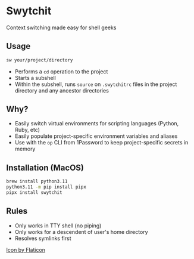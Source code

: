 # Swytchit

Context switching made easy for shell geeks

## Usage

```bash
sw your/project/directory
```

- Performs a `cd` operation to the project
- Starts a subshell
- Within the subshell, runs `source` on `.swytchitrc` files in the project directory and any ancestor directories

## Why?

- Easily switch virtual environments for scripting languages (Python, Ruby, etc)
- Easily populate project-specific environment variables and aliases
- Use with the `op` CLI from 1Password to keep project-specific secrets in memory

## Installation (MacOS)

```bash
brew install python3.11
python3.11 -m pip install pipx
pipx install swytchit
```

## Rules

- Only works in TTY shell (no piping)
- Only works for a descendent of user's home directory
- Resolves symlinks first

<a href="https://www.flaticon.com/free-icons/rabbit">Icon by Flaticon</a>
